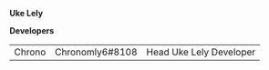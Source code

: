 <b>Uke Lely</b>

<b>Developers</b>
<table style="width:100%">
    <tr>
        <td>Chrono</td>
        <td>Chronomly6#8108</td>
        <td>Head Uke Lely Developer</td>
    </tr>
</table>